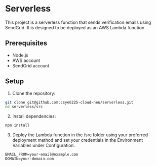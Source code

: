 # Serverless

This project is a serverless function that sends verification emails using SendGrid. It is designed to be deployed as an AWS Lambda function.

## Prerequisites

- Node.js
- AWS account
- SendGrid account

## Setup

1. Clone the repository:

```sh
git clone git@github.com:csye6225-cloud-neu/serverless.git
cd serverless/src
```

2. Install dependencies:
```sh
npm install
```

3. Deploy the Lambda function in the /src folder using your preferred deployment method and set your credentials in the Environment Variables under Configuration:
```
EMAIL_FROM=your-email@example.com
DOMAIN=your-domain.com
```